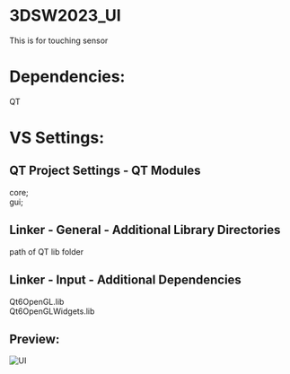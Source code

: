 # 3DSW2023_UI
This is for touching sensor

# Dependencies:
QT

# VS Settings:
## QT Project Settings - QT Modules
core; <br />
gui; <br />

## Linker - General - Additional Library Directories
path of QT lib folder

## Linker - Input - Additional Dependencies
Qt6OpenGL.lib <br />
Qt6OpenGLWidgets.lib

## Preview:
![UI](https://github.com/a969152504/3DSW2023_UI/assets/73870357/9a094329-48e3-43db-971d-e5aaf8d8a1ad)
